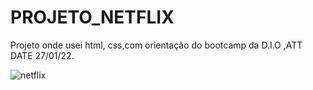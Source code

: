 <h1>PROJETO_NETFLIX</h1>

<p>Projeto onde usei html, css,com orientação do bootcamp da D.I.O ,ATT DATE 27/01/22.</p>


![netflix](https://user-images.githubusercontent.com/94874005/151727294-623c52f3-8e7b-4e23-9f95-5931050dfcf0.jpg)
